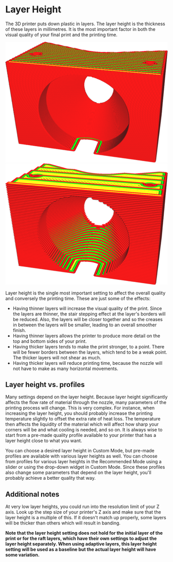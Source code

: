Layer Height
====
The 3D printer puts down plastic in layers. The layer height is the thickness of these layers in millimetres. It is the most important factor in both the visual quality of your final print and the printing time.

<!--screenshot {
"image_path": "layer_height_0.1.png",
"models": [{"script": "plunger_stop.scad"}],
"camera_position": [25, 100, 50],
"settings": {
    "layer_height": 0.1
},
"colours": 32
}-->
<!--screenshot {
"image_path": "layer_height_0.3.png",
"models": [{"script": "plunger_stop.scad"}],
"camera_position": [25, 100, 50],
"settings": {
    "layer_height": 0.3
},
"colours": 32
}-->
![0.1mm layer height](../images/layer_height_0.1.png)
![0.3mm layer height](../images/layer_height_0.3.png)

Layer height is the single most important setting to affect the overall quality and conversely the printing time. These are just some of the effects:
* Having thinner layers will increase the visual quality of the print. Since the layers are thinner, the stair stepping effect at the layer's borders will be reduced. Also, the layers will be closer together and so the creases in between the layers will be smaller, leading to an overall smoother finish.
* Having thinner layers allows the printer to produce more detail on the top and bottom sides of your print.
* Having thicker layers tends to make the print stronger, to a point. There will be fewer borders between the layers, which tend to be a weak point. The thicker layers will not shear as much.
* Having thicker layers will reduce printing time, because the nozzle will not have to make as many horizontal movements.

Layer height vs. profiles
----
Many settings depend on the layer height. Because layer height significantly affects the flow rate of material through the nozzle, many parameters of the printing process will change. This is very complex. For instance, when increasing the layer height, you should probably increase the printing temperature slightly to offset the extra rate of heat loss. The temperature then affects the liquidity of the material which will affect how sharp your corners will be and what cooling is needed, and so on. It is always wise to start from a pre-made quality profile available to your printer that has a layer height close to what you want.

You can choose a desired layer height in Custom Mode, but pre-made profiles are available with various layer heights as well. You can choose from profiles for various layer heights in the Recommended Mode using a slider or using the drop-down widget in Custom Mode. Since these profiles also change some parameters that depend on the layer height, you'll probably achieve a better quality that way.

Additional notes
----
At very low layer heights, you could run into the resolution limit of your Z axis. Look up the step size of your printer's Z axis and make sure that the layer height is a multiple of this. If it doesn't match up properly, some layers will be thicker than others which will result in banding.

**Note that the layer height setting does not hold for the initial layer of the print or for the raft layers, which have their own settings to adjust the layer height separately. When using adaptive layers, this layer height setting will be used as a baseline but the actual layer height will have some variation.**